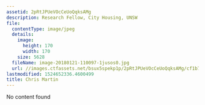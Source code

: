 ```yaml
---
assetid: 2pRtJPUeVOcCeUoQqksAMg
description: Research Fellow, City Housing, UNSW
file:
  contentType: image/jpeg
  details:
    image:
      height: 170
      width: 170
    size: 5628
  fileName: image-20180121-110097-1jusos0.jpg
  url: //images.ctfassets.net/bsux5spekp1p/2pRtJPUeVOcCeUoQqksAMg/cf1b7edbf673b3bd813437added3635d/image-20180121-110097-1jusos0.jpg
lastmodified: 1524652336.4600499
title: Chris Martin
---
```

No content found